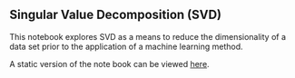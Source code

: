 ## Singular Value Decomposition (SVD)
This notebook explores SVD as a means to reduce the dimensionality of a data set prior to the application of a machine learning method.

A static version of the note book can be viewed [here](https://ksureshprojects.github.io/SVD.html).
